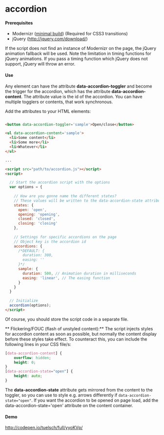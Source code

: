 # accordion

#### Prerequisites
- Modernizr ([minimal build](http://modernizr.com/download/#-csstransitions-shiv-cssclasses-prefixed-testprop-testallprops-domprefixes-load)) (Required for CSS3 transitions)
- jQuery (http://jquery.com/download/)

If the script does not find an instance of Modernizr on the page, the jQuery animation fallback will be used. Note the limitation in timing functions for jQuery animations. If you pass a timing function which jQuery does not support, jQuery will throw an error.

#### Use
Any element can have the attribute **data-accordion-toggler** and become the trigger for the accordion, which has the attribute **data-accordion-content**.
The attribute value is the id of the accordion. You can have multiple togglers or contents, that work synchronous.

Add the attributes to your HTML elements:
```html

<button data-accordion-toggler='sample'>Open/close</button>

<ul data-accordion-content='sample'>
  <li>Some content</li>
  <li>Some more</li>
  <li>Whatever</li>
</ul>

...

<script src="path/to/accordion.js"></script>
<script>

  // Start the accordion script with the options
  var options = {
  
    // How are you gonne name the different states?
    // These values will be written to the data-accordion-state attribute
    states: {
      open: 'open',
      opening: 'opening',
      closed: 'closed',
      closing: 'closing'
    },
    
    // Settings for specific accordions on the page
    // Object key is the accordion id
    accordions: {
      /*DEFAULT: {
        duration: 300,
        easing: ''
      }*/
      sample: {
        duration: 500, // Animation duration in milliseconds
        easing: 'linear', // The easing function
      }
    }
  }
  
  // Initialize
  accordion(options);
</script>
```
Of course, you should store the script code in a separate file.

** Flickering/FOUC (flash of unstyled content):**
The script injects styles for accordion content as soon as possible, but normally the content display before these styles take effect.
To counteract this, you can include the following lines in your CSS file/s: 
```css
[data-accordion-content] {
	overflow: hidden;
	height: 0;
}
[data-accordion-state="open"] {
	height: auto;
}
```
The **data-accordion-state** attribute gets mirrored from the content to the toggler, so you can use to style e.g. arrows differently if `data-accordion-state="open"`.
If you want the accordion to be opened on page load, add the data-accordion-state='open' attribute on the content container.

#### Demo
http://codepen.io/tuelsch/full/yyoKVp/
